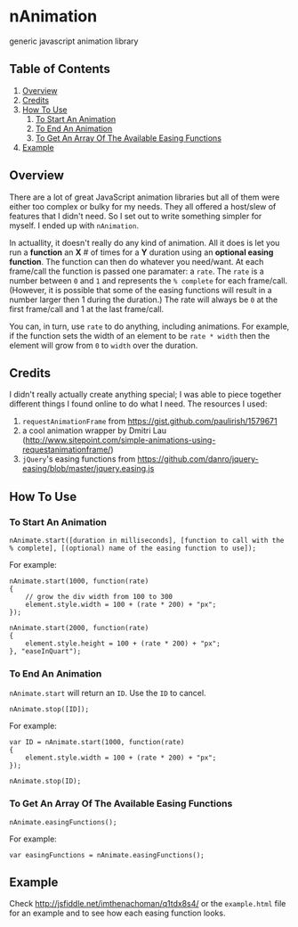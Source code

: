# nAnimation
generic javascript animation library

## Table of Contents

 1. [Overview](#overview)
 2. [Credits](#credits)
 3. [How To Use](#how-to-use)
	 1. [To Start An Animation](#to-start-an-animation)
	 2. [To End An Animation](#to-end-an-animation)
	 3. [To Get An Array Of The Available Easing Functions](#to-get-an-array-of-the-available-easing-functions)
 4. [Example](#example)

## Overview

There are a lot of great JavaScript animation libraries but all of them were either too complex or bulky for my needs. They all offered a host/slew of features that I didn't need. So I set out to write something simpler for myself. I ended up with `nAnimation`.

In actuallity, it doesn't really do any kind of animation. All it does is let you run a **function** an **X** # of times for a **Y** duration using an **optional easing function**. The function can then do whatever you need/want. At each frame/call the function is passed one paramater: a `rate`. The `rate` is a number between `0` and `1` and represents the `% complete` for each frame/call. (However, it is possible that some of the easing functions will result in a number larger then 1 during the duration.) The rate will always be `0` at the first frame/call and 1 at the last frame/call.

You can, in turn, use `rate` to do anything, including animations. For example, if the function sets the width of an element to be `rate * width` then the element will grow from `0` to `width` over the duration.

## Credits

I didn't really actually create anything special; I was able to piece together different things I found online to do what I need. The resources I used:

 1. `requestAnimationFrame` from https://gist.github.com/paulirish/1579671
 2. a cool animation wrapper by Dmitri Lau (http://www.sitepoint.com/simple-animations-using-requestanimationframe/)
 3. `jQuery`'s easing functions from https://github.com/danro/jquery-easing/blob/master/jquery.easing.js

## How To Use

### To Start An Animation

    nAnimate.start([duration in milliseconds], [function to call with the % complete], [(optional) name of the easing function to use]);

For example:

    nAnimate.start(1000, function(rate)
    {
        // grow the div width from 100 to 300
        element.style.width = 100 + (rate * 200) + "px";
    });
    
    nAnimate.start(2000, function(rate)
    {
        element.style.height = 100 + (rate * 200) + "px";
    }, "easeInQuart");
  
### To End An Animation

`nAnimate.start` will return an `ID`. Use the `ID` to cancel.

    nAnimate.stop([ID]);

For example:

    var ID = nAnimate.start(1000, function(rate)
    {
        element.style.width = 100 + (rate * 200) + "px";
    });
    
    nAnimate.stop(ID);
  
### To Get An Array Of The Available Easing Functions

    nAnimate.easingFunctions();

For example:

    var easingFunctions = nAnimate.easingFunctions();

## Example

Check http://jsfiddle.net/imthenachoman/q1tdx8s4/ or the `example.html` file for an example and to see how each easing function looks.
